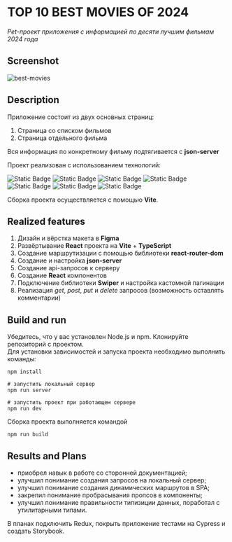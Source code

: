 # TOP 10 BEST MOVIES OF 2024

_Pet-проект приложения с информацией по десяти лучшим фильмам 2024 года_

## Screenshot

![best-movies](https://github.com/user-attachments/assets/aec552cb-12d4-4ed3-8150-bddf559d9933)

## Description

Приложение состоит из двух основных страниц:

1. Страница со списком фильмов
2. Страница отдельного фильма

Вся информация по конкретному фильму подтягивается с **json-server**

Проект реализован с использованием технологий:

![Static Badge](https://img.shields.io/badge/HTML5-231572?style=for-the-badge&logo=HTML5&logoColor=ffffff&labelColor=E34F26&color=0B0B0B)
![Static Badge](https://img.shields.io/badge/SASS-231572?style=for-the-badge&logo=Sass&logoColor=ffffff&labelColor=CC6699&color=0B0B0B)
![Static Badge](https://img.shields.io/badge/TypeScript-231572?style=for-the-badge&logo=TypeScript&logoColor=ffffff&labelColor=3178C6&color=0B0B0B)
![Static Badge](https://img.shields.io/badge/React-231572?style=for-the-badge&logo=React&logoColor=ffffff&labelColor=61DAFB&color=0B0B0B)
![Static Badge](https://img.shields.io/badge/React%20Router-231572?style=for-the-badge&logo=React%20Router&logoColor=ffffff&labelColor=CA4245&color=0B0B0B)
![Static Badge](https://img.shields.io/badge/Vite-231572?style=for-the-badge&logo=Vite&logoColor=ffffff&labelColor=646CFF&color=0B0B0B)
![Static Badge](https://img.shields.io/badge/Swiper-231572?style=for-the-badge&logo=Swiper&logoColor=ffffff&labelColor=0080FF&color=0B0B0B)

Сборка проекта осуществляется с помощью **Vite**.

## Realized features

1. Дизайн и вёрстка макета в **Figma**
2. Развёртывание **React** проекта на **Vite** + **TypeScript**
3. Создание маршрутизации с помощью библиотеки **react-router-dom**
4. Создание и настройка **json-server**
5. Создание api-запросов к серверу
6. Создание **React** компонентов
7. Подключение библиотеки **Swiper** и настройка кастомной пагинации
8. Реализация *get*, *post*, *put* и *delete* запросов (возможность оставлять комментарии)

## Build and run

Убедитесь, что у вас установлен Node.js и npm. Клонируйте репозиторий с проектом.\
Для установки зависимостей и запуска проекта необходимо выполнить команды:

```
npm install

# запустить локальный сервер
npm run server

# запустить проект при работающем сервере
npm run dev
```

Сборка проекта выполняется командой

```
npm run build
```

## Results and Plans

- приобрел навык в работе со сторонней документацией;
- улучшил понимание создания запросов на локальный сервер;
- улучшил понимание создания динамических маршрутов в SPA;
- закрепил понимание пробрасывания пропсов в компоненты;
- улучшил понимание правильности типизиции данных, поработал с утилитарными типами.

В планах подключить Redux, покрыть приложение тестами на Cypress и создать Storybook.
